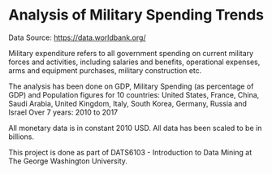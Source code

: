 # Analysis of Military Spending Trends

Data Source: https://data.worldbank.org/

Military expenditure refers to all government spending on current military forces and activities, including salaries and benefits, operational expenses, arms and equipment purchases, military construction etc. 

The analysis has been done on GDP, Military Spending (as percentage of GDP) and Population figures for 10 countries: 
United States, France, China, Saudi Arabia, United Kingdom, Italy, South Korea, Germany, Russia and Israel
Over 7 years: 2010 to 2017

All monetary data is in constant 2010 USD.
All data has been scaled to be in billions. 

This project is done as part of DATS6103 - Introduction to Data Mining at The George Washington University.



